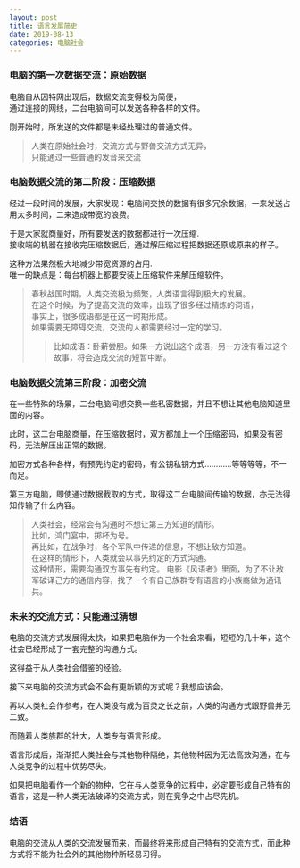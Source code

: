 ```yaml
---
layout: post
title: 语言发展简史
date: 2019-08-13
categories: 电脑社会
---
```


### 电脑的第一次数据交流：原始数据
电脑自从因特网出现后，数据交流变得极为简便，  
通过连接的网线，二台电脑间可以发送各种各样的文件。

刚开始时，所发送的文件都是未经处理过的普通文件。

> 人类在原始社会时，交流方式与野兽交流方式无异，  
> 只能通过一些普通的发音来交流


### 电脑数据交流的第二阶段：压缩数据
经过一段时间的发展，大家发现：电脑间交换的数据有很多冗余数据，一来发送占用太多时间，二来造成带宽的浪费。

于是大家就商量好，所有要发送的数据都进行一次压缩.  
接收端的机器在接收完压缩数据后，通过解压缩过程把数据还原成原来的样子。

这种方法果然极大地减少带宽资源的占用.  
唯一的缺点是：每台机器上都要安装上压缩软件来解压缩软件。

> 春秋战国时期，人类交流极为频繁，人类语言得到极大的发展。  
在这个时候，为了提高交流的效率，出现了很多经过精炼的词语，  
事实上，很多成语都是在这一时期形成。  
如果需要无障碍交流，交流的人都需要经过一定的学习。
> > 比如成语：卧薪尝胆。如果一方说出这个成语，另一方没有看过这个故事，将会造成交流的短暂中断。


### 电脑数据交流第三阶段：加密交流
在一些特殊的场景，二台电脑间想交换一些私密数据，并且不想让其他电脑知道里面的内容。

此时，这二台电脑商量，在压缩数据时，双方都加上一个压缩密码，如果没有密码，无法解压出正常的数据。

加密方式各种各样，有预先约定的密码，有公钥私钥方式…………等等等等，不一而足。

第三方电脑，即使通过数据截取的方式，取得这二台电脑间传输的数据，亦无法得知传输了什么内容。

> 人类社会，经常会有沟通时不想让第三方知道的情形。  
> 比如，鸿门宴中，掷杯为号。  
> 再比如，在战争时，各个军队中传递的信息，不想让敌方知道。  
> 在这样的情形下，人类就会以事先约定的方式沟通。  
> 这种情形，需要沟通双方事先有约定。
> 电影《风语者》里面，为了不让敌军破译己方的通信内容，找了一个有自己族群专有语言的小族裔做为通讯兵。


### 未来的交流方式：只能通过猜想
电脑的交流方式发展得太快，如果把电脑作为一个社会来看，短短的几十年，这个社会已经形成了一套完整的沟通方式。

这得益于从人类社会借鉴的经验。

接下来电脑的交流方式会不会有更新颖的方式呢？我想应该会。

再以人类社会作参考，在人类没有成为百灵之长之前，人类的沟通方式跟野兽并无二致。

而随着人类族群的壮大，人类专有语言形成。

语言形成后，渐渐把人类社会与其他物种隔绝，其他物种因为无法高效沟通，在与人类竞争的过程中优势尽失。

如果把电脑看作一个新的物种，它在与人类竞争的过程中，必定要形成自己特有的语言，这是一种人类无法破译的交流方式，则在竞争之中占尽先机。

### 结语
电脑的交流从人类的交流发展而来，而最终将来形成自己特有的交流方式，而此种方式将不能为社会外的其他物种所轻易习得。








